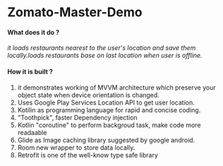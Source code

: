 # Zomato-Master-Demo

<H4>What does it do ?</H4>
<i>it loads restaurants nearest to the user's location and save them locally.loads restaurants base on last location when user is offline.</i>

<H4>How it is built ?</H4>
<ol>
  <li>it demonstrates working of MVVM architecture which preserve your object state when device orientation is changed. </li>
<li> Uses Google Play Services Location API to get user location. </li>
  <li>Kotilin as programming language for rapid and concise coding.</li>
  <li>"Toothpick", faster Dependency injection</li>
  <li>Kotlin "coroutine" to perform backgroud task, make code more readaable </li>
  <li>Glide as Image caching library suggested by google android.</li>
  <li>Room new wrapper to store data locally. </li>
  <li>Retrofit is one of the well-know type safe library</li>
</ol>

